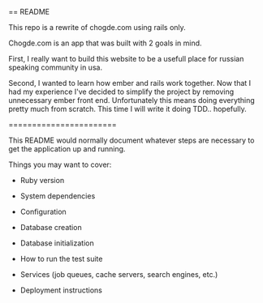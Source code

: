 == README

This repo is a rewrite of chogde.com using rails only.

Chogde.com is an app that was built with 2 goals in mind.

First, I really want to build this website to be a usefull place for russian speaking community in usa.

Second, I wanted to learn how ember and rails work together. Now that I had my experience I've decided to simplify the project by removing unnecessary ember front end.
Unfortunately this means doing everything pretty much from scratch. This time
I will write it doing TDD.. hopefully.



=======================

This README would normally document whatever steps are necessary to get the
application up and running.

Things you may want to cover:

* Ruby version

* System dependencies

* Configuration

* Database creation

* Database initialization

* How to run the test suite

* Services (job queues, cache servers, search engines, etc.)

* Deployment instructions

